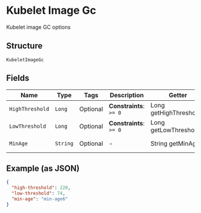 
# Kubelet Image Gc

Kubelet image GC options

## Structure

`KubeletImageGc`

## Fields

| Name | Type | Tags | Description | Getter | Setter |
|  --- | --- | --- | --- | --- | --- |
| `HighThreshold` | `Long` | Optional | **Constraints**: `>= 0` | Long getHighThreshold() | setHighThreshold(Long highThreshold) |
| `LowThreshold` | `Long` | Optional | **Constraints**: `>= 0` | Long getLowThreshold() | setLowThreshold(Long lowThreshold) |
| `MinAge` | `String` | Optional | - | String getMinAge() | setMinAge(String minAge) |

## Example (as JSON)

```json
{
  "high-threshold": 220,
  "low-threshold": 74,
  "min-age": "min-age6"
}
```

